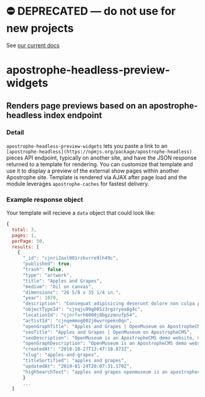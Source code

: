 # ⛔️ **DEPRECATED** — do not use for new projects

See [our current docs](https://docs.apostrophecms.org/)

# apostrophe-headless-preview-widgets

## Renders page previews based on an apostrophe-headless index endpoint

### Detail
`apostrophe-headless-preview-widgets` lets you paste a link to an `[apostrophe-headless](https://npmjs.org/package/apostrophe-headless)` pieces API endpoint, typically on another site, and have the JSON response returned to a template for rendering. You can customize that template and use it to display a preview of the external show pages within another Apostrophe site. Template is rendered via AJAX  after page load and the module leverages `apostrophe-caches` for fastest delivery.

### Example response object
Your template will recieve a `data` object that could look like:
```js
{
  total: 3,
  pages: 1,
  perPage: 50,
  results: [
    {
      "_id": "cjnri2axl001rzkvrre9lh49c",
      "published": true,
      "trash": false,
      "type": "artwork",
      "title": "Apples and Grapes",
      "medium": "Oil on canvas",
      "dimensions": "26 5/8 x 35 1/4 in.",
      "year": 1879,
      "description": "Consequat adipisicing deserunt dolore non culpa proident mollit in. Ipsum ullamco proident do anim tempor quis. Esse incididunt sunt ipsum nulla nisi culpa reprehenderit occaecat officia. In eu incididunt amet minim dolor pariatur ipsum nulla. In nisi nisi et tempor occaecat sint et. Commodo magna do ex id id. Aliquip culpa officia laboris aliquip cupidatat culpa in cupidat",
      "objectTypeId": "cjnqju99g005z3rgzryea8g4c",
      "locationId": "cjnrfxrh6000j8bgzzmnufp54",
      "artistId": "cjnqemmog002j8wvrnpekn0qn",
      "openGraphTitle": "Apples and Grapes | OpenMuseum on ApostropheCMS",
      "seoTitle": "Apples and Grapes | OpenMuseum on ApostropheCMS",
      "seoDescription": "OpenMuseum is an ApostropheCMS demo website, more at http://apostrophecms.org",
      "openGraphDescription": "OpenMuseum is an ApostropheCMS demo website, more at http://apostrophecms.org",
      "createdAt": "2018-10-27T13:47:18.873Z",
      "slug": "apples-and-grapes",
      "titleSortified": "apples and grapes",
      "updatedAt": "2019-01-24T20:07:31.170Z",
      "highSearchText": "apples and grapes openmuseum is an apostrophecms demo website more at http apostrophecms org apples and grapes cool apples and grapes apples and grapes cool apples "
      }
      ...
  ]
```
